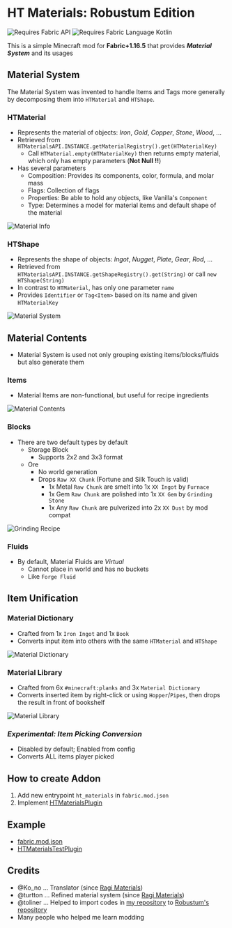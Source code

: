 # HT Materials: Robustum Edition

![Requires Fabric API](https://i.imgur.com/Ol1Tcf8.png)
![Requires Fabric Language Kotlin](https://i.imgur.com/c1DH9VL.png)

This is a simple Minecraft mod for **Fabric+1.16.5** that provides _**Material System**_ and its usages

## Material System

The Material System was invented to handle Items and Tags more generally by decomposing them into `HTMaterial`
and `HTShape`.

### HTMaterial

- Represents the material of objects: _Iron_, _Gold_, _Copper_, _Stone_, _Wood_, ...
- Retrieved from `HTMaterialsAPI.INSTANCE.getMaterialRegistry().get(HTMaterialKey)`
  - Call `HTMaterial.empty(HTMaterialKey)` then returns empty material, which only has empty parameters (**Not Null !!**)
- Has several parameters
  - Composition: Provides its components, color, formula, and molar mass
  - Flags: Collection of flags
  - Properties: Be able to hold any objects, like Vanilla's `Component`
  - Type: Determines a model for material items and default shape of the material

![Material Info](image/material_info.png)

### HTShape

- Represents the shape of objects: _Ingot_, _Nugget_, _Plate_, _Gear_, _Rod_, ...
- Retrieved from `HTMaterialsAPI.INSTANCE.getShapeRegistry().get(String)` or call `new HTShape(String)`
- In contrast to `HTMaterial`, has only one parameter `name`
- Provides `Identifier` or `Tag<Item>` based on its name and given `HTMaterialKey`

![Material System](image/material_system.png)


## Material Contents

- Material System is used not only grouping existing items/blocks/fluids but also generate them

### Items

- Material Items are non-functional, but useful for recipe ingredients

![Material Contents](image/material_contents.png)

### Blocks

- There are two default types by default
  - Storage Block
    - Supports 2x2 and 3x3 format
  - Ore
    - No world generation
    - Drops `Raw XX Chunk` (Fortune and Silk Touch is valid)
      - 1x Metal `Raw Chunk` are smelt into 1x `XX Ingot` by `Furnace`
      - 1x Gem `Raw Chunk` are polished into 1x `XX Gem` by `Grinding Stone`
      - 1x Any `Raw Chunk` are pulverized into 2x `XX Dust` by mod compat

![Grinding Recipe](image/grinding_recipe.png)

### Fluids

- By default, Material Fluids are _Virtual_
  - Cannot place in world and has no buckets
  - Like `Forge Fluid`

## Item Unification

### Material Dictionary

- Crafted from 1x `Iron Ingot` and 1x `Book`
- Converts input item into others with the same `HTMaterial` and `HTShape`

![Material Dictionary](image/material_dictionary.png)

### Material Library

- Crafted from 6x `#minecraft:planks` and 3x `Material Dictionary`
- Converts inserted item by right-click or using `Hopper`/`Pipes`, then drops the result in front of bookshelf

![Material Library](image/material_library.png)

### _Experimental: Item Picking Conversion_ 

- Disabled by default; Enabled from config
- Converts ALL items player picked

## How to create Addon

1. Add new entrypoint `ht_materials` in `fabric.mod.json`
2. Implement [HTMaterialsPlugin](src/api/kotlin/io/github/hiiragi283/htms/api/HTMaterialsAPI.kt)

## Example

- [fabric.mod.json](src/test/resources/fabric.mod.json)
- [HTMaterialsTestPlugin](src/test/java/io/github/hiiragi283/htms/test/HTMaterialsTestPlugin.java)

## Credits

- @Ko_no ... Translator (since [Ragi Materials](https://github.com/Hiiragi283/RagiMaterials))
- @turtton ... Refined material system (since [Ragi Materials](https://github.com/Hiiragi283/RagiMaterials))
- @toliner ... Helped to import codes in [my repository](https://github.com/Hiiragi283/HT-Materials) to [Robustum's repository](https://github.com/Robustum/HT-Materials)
- Many people who helped me learn modding
